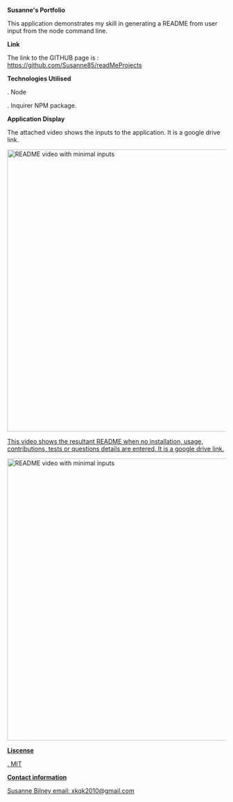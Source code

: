 **Susanne's Portfolio**

This application demonstrates my skill in generating a README from user input from the node command line.

**Link** 

The link to the GITHUB page is : https://github.com/Susanne85/readMeProjects

**Technologies Utilised**

. Node 

. Inquirer NPM package.


**Application Display**

The attached video shows the inputs to the application.  It is a google drive link.
                                                
<a href="https://drive.google.com/uc?export=view&id=1_ij3_5z3lcrz_IYuHmr3ML_qyIPJnqlP"><img src="https://drive.google.com/uc?export=view&id=1_ij3_5z3lcrz_IYuHmr3ML_qyIPJnqlP" style="width: 650px; max-width: 100%; height: auto" title="README video with minimal inputs" />

This video shows the resultant README when no installation, usage, contributions, tests or questions details are entered.  It is a google drive link.
                                                                 
<a href="https://drive.google.com/uc?export=view&id=1g-1PIe9mTvqCn-NL75bLBO0MNlMtLQh0"><img src="https://drive.google.com/uc?export=view&id=1g-1PIe9mTvqCn-NL75bLBO0MNlMtLQh0" style="width: 650px; max-width: 100%; height: auto" title="README video with minimal inputs" />


**Liscense**

. MIT

**Contact information**

Susanne Bilney 
email: xkqk2010@gmail.com



